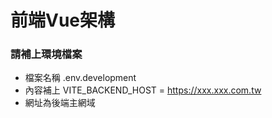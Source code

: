 # 前端Vue架構

### 請補上環境檔案 
- 檔案名稱 .env.development
- 內容補上 VITE_BACKEND_HOST = https://xxx.xxx.com.tw
- 網址為後端主網域